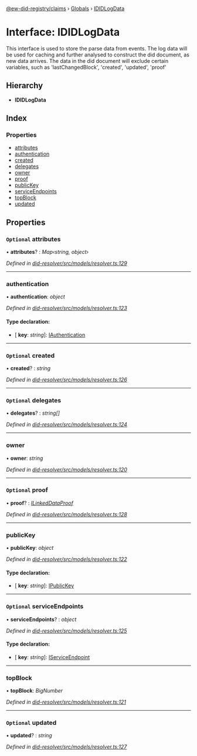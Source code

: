 [@ew-did-registry/claims](../README.md) › [Globals](../globals.md) › [IDIDLogData](ididlogdata.md)

# Interface: IDIDLogData

This interface is used to store the parse data from events.
The log data will be used for caching and further analysed to construct the did document,
as new data arrives.
The data in the did document will exclude certain variables, such as
'lastChangedBlock', 'created', 'updated', 'proof'

## Hierarchy

* **IDIDLogData**

## Index

### Properties

* [attributes](ididlogdata.md#optional-attributes)
* [authentication](ididlogdata.md#authentication)
* [created](ididlogdata.md#optional-created)
* [delegates](ididlogdata.md#optional-delegates)
* [owner](ididlogdata.md#owner)
* [proof](ididlogdata.md#optional-proof)
* [publicKey](ididlogdata.md#publickey)
* [serviceEndpoints](ididlogdata.md#optional-serviceendpoints)
* [topBlock](ididlogdata.md#topblock)
* [updated](ididlogdata.md#optional-updated)

## Properties

### `Optional` attributes

• **attributes**? : *Map‹string, object›*

*Defined in [did-resolver/src/models/resolver.ts:129](https://github.com/energywebfoundation/ew-did-registry/blob/f9a1db1/packages/did-resolver/src/models/resolver.ts#L129)*

___

###  authentication

• **authentication**: *object*

*Defined in [did-resolver/src/models/resolver.ts:123](https://github.com/energywebfoundation/ew-did-registry/blob/f9a1db1/packages/did-resolver/src/models/resolver.ts#L123)*

#### Type declaration:

* \[ **key**: *string*\]: [IAuthentication](iauthentication.md)

___

### `Optional` created

• **created**? : *string*

*Defined in [did-resolver/src/models/resolver.ts:126](https://github.com/energywebfoundation/ew-did-registry/blob/f9a1db1/packages/did-resolver/src/models/resolver.ts#L126)*

___

### `Optional` delegates

• **delegates**? : *string[]*

*Defined in [did-resolver/src/models/resolver.ts:124](https://github.com/energywebfoundation/ew-did-registry/blob/f9a1db1/packages/did-resolver/src/models/resolver.ts#L124)*

___

###  owner

• **owner**: *string*

*Defined in [did-resolver/src/models/resolver.ts:120](https://github.com/energywebfoundation/ew-did-registry/blob/f9a1db1/packages/did-resolver/src/models/resolver.ts#L120)*

___

### `Optional` proof

• **proof**? : *[ILinkedDataProof](ilinkeddataproof.md)*

*Defined in [did-resolver/src/models/resolver.ts:128](https://github.com/energywebfoundation/ew-did-registry/blob/f9a1db1/packages/did-resolver/src/models/resolver.ts#L128)*

___

###  publicKey

• **publicKey**: *object*

*Defined in [did-resolver/src/models/resolver.ts:122](https://github.com/energywebfoundation/ew-did-registry/blob/f9a1db1/packages/did-resolver/src/models/resolver.ts#L122)*

#### Type declaration:

* \[ **key**: *string*\]: [IPublicKey](ipublickey.md)

___

### `Optional` serviceEndpoints

• **serviceEndpoints**? : *object*

*Defined in [did-resolver/src/models/resolver.ts:125](https://github.com/energywebfoundation/ew-did-registry/blob/f9a1db1/packages/did-resolver/src/models/resolver.ts#L125)*

#### Type declaration:

* \[ **key**: *string*\]: [IServiceEndpoint](iserviceendpoint.md)

___

###  topBlock

• **topBlock**: *BigNumber*

*Defined in [did-resolver/src/models/resolver.ts:121](https://github.com/energywebfoundation/ew-did-registry/blob/f9a1db1/packages/did-resolver/src/models/resolver.ts#L121)*

___

### `Optional` updated

• **updated**? : *string*

*Defined in [did-resolver/src/models/resolver.ts:127](https://github.com/energywebfoundation/ew-did-registry/blob/f9a1db1/packages/did-resolver/src/models/resolver.ts#L127)*
